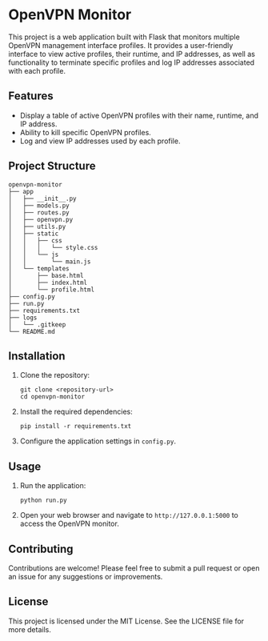 # OpenVPN Monitor

This project is a web application built with Flask that monitors multiple OpenVPN management interface profiles. It provides a user-friendly interface to view active profiles, their runtime, and IP addresses, as well as functionality to terminate specific profiles and log IP addresses associated with each profile.

## Features

- Display a table of active OpenVPN profiles with their name, runtime, and IP address.
- Ability to kill specific OpenVPN profiles.
- Log and view IP addresses used by each profile.

## Project Structure

```
openvpn-monitor
├── app
│   ├── __init__.py
│   ├── models.py
│   ├── routes.py
│   ├── openvpn.py
│   ├── utils.py
│   ├── static
│   │   ├── css
│   │   │   └── style.css
│   │   └── js
│   │       └── main.js
│   └── templates
│       ├── base.html
│       ├── index.html
│       └── profile.html
├── config.py
├── run.py
├── requirements.txt
├── logs
│   └── .gitkeep
└── README.md
```

## Installation

1. Clone the repository:
   ```
   git clone <repository-url>
   cd openvpn-monitor
   ```

2. Install the required dependencies:
   ```
   pip install -r requirements.txt
   ```

3. Configure the application settings in `config.py`.

## Usage

1. Run the application:
   ```
   python run.py
   ```

2. Open your web browser and navigate to `http://127.0.0.1:5000` to access the OpenVPN monitor.

## Contributing

Contributions are welcome! Please feel free to submit a pull request or open an issue for any suggestions or improvements.

## License

This project is licensed under the MIT License. See the LICENSE file for more details.